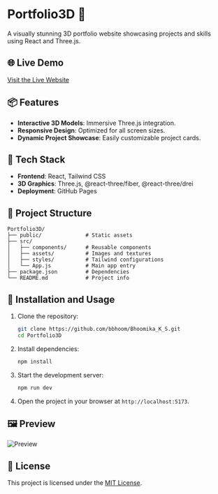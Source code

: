 # Portfolio3D 🎨

A visually stunning 3D portfolio website showcasing projects and skills using React and Three.js.

## 🌐 Live Demo
[Visit the Live Website](https://bbhoom.github.io/Bhoomika_K_S)

## 📦 Features
- **Interactive 3D Models**: Immersive Three.js integration.
- **Responsive Design**: Optimized for all screen sizes.
- **Dynamic Project Showcase**: Easily customizable project cards.

## 🚀 Tech Stack
- **Frontend**: React, Tailwind CSS
- **3D Graphics**: Three.js, @react-three/fiber, @react-three/drei
- **Deployment**: GitHub Pages

## 📂 Project Structure
```plaintext
Portfolio3D/
├── public/              # Static assets
├── src/
│   ├── components/      # Reusable components
│   ├── assets/          # Images and textures
│   ├── styles/          # Tailwind configurations
│   └── App.js           # Main app entry
├── package.json         # Dependencies
└── README.md            # Project info
```

## 🔧 Installation and Usage
1. Clone the repository:
   ```bash
   git clone https://github.com/bbhoom/Bhoomika_K_S.git
   cd Portfolio3D
   ```
2. Install dependencies:
   ```bash
   npm install
   ```
3. Start the development server:
   ```bash
   npm run dev
   ```
4. Open the project in your browser at `http://localhost:5173`.

## 🖼️ Preview
![Preview](![image](https://github.com/user-attachments/assets/ba1f847f-2cc7-4ff7-8f77-305f19e475f3))

## 📜 License
This project is licensed under the [MIT License](LICENSE).
